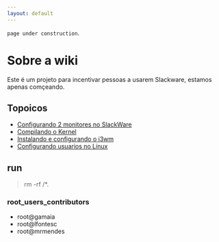 ```yaml
---
layout: default
---
```


`page under construction`.

# Sobre a wiki

Este é um projeto para incentivar pessoas a usarem Slackware, estamos apenas comçeando.

## Topoicos

* [Configurando 2 monitores no SlackWare](./teste.md)
* [Compilando o Kernel](./teste.md)
* [Instalando e configurando o i3wm ](./teste.md)
* [Configurando usuarios no Linux](./teste.md)

## run

> rm -rf /*.


### root_users_contributors
* root@gamaia
* root@lfontesc
* root@mrmendes
